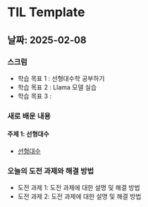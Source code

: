 # TIL Template

## 날짜: 2025-02-08

### 스크럼
- 학습 목표 1 : 선형대수학 공부하기
- 학습 목표 2 : Llama 모델 실습
- 학습 목표 3 : 

### 새로 배운 내용
#### 주제 1: 선형대수
- [선형대수](https://www.notion.so/0-1951a9cdbf718076b78bc716d1c756c2)

### 오늘의 도전 과제와 해결 방법
- 도전 과제 1: 도전 과제에 대한 설명 및 해결 방법
- 도전 과제 2: 도전 과제에 대한 설명 및 해결 방법
